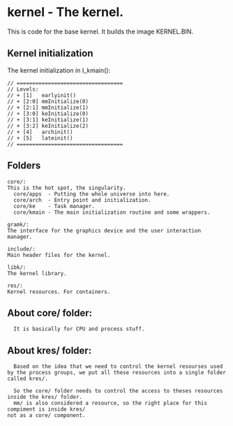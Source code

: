 # kernel - The kernel.

This is code for the base kernel. It builds the image KERNEL.BIN.


## Kernel initialization

The kernel initialization in I_kmain():

```
// ==================================
// Levels:
// + [1]   earlyinit()
// + [2:0] mmInitialize(0)
// + [2:1] mmInitialize(1)
// + [3:0] keInitialize(0)
// + [3:1] keInitialize(1)
// + [3:2] keInitialize(2)
// + [4]   archinit()
// + [5]   lateinit()
// ==================================
```


## Folders

```
core/:
This is the hot spot, the singularity.
  core/apps  - Putting the whole universe into here.
  core/arch  - Entry point and initialization.
  core/ke    - Task manager.
  core/kmain - The main initialization routine and some wrappers. 

gramk/:
The interface for the graphics device and the user interaction manager.

include/:
Main header files for the kernel.

libk/:
The kernel library.

res/:
Kernel resources. For containers.

```

## About core/ folder:

```
  It is basically for CPU and process stuff.
```

## About kres/ folder:

```
  Based on the idea that we need to control the kernel resourses used 
by the process groups, we put all these resources into a single folder called kres/. 

  So the core/ folder needs to control the access to theses resources 
inside the kres/ folder.
  mm/ is also considered a resource, so the right place for this compiment is inside kres/ 
not as a core/ component.
```


      
